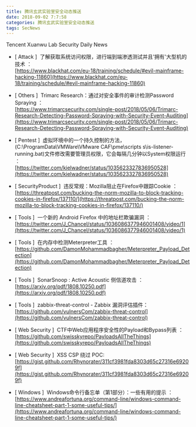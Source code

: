 ```yaml
---
title: 腾讯玄武实验室安全动态推送
date: 2018-09-02 7:7:58
categories: 腾讯玄武实验室安全动态推送
tags: SecNews
---
```


Tencent Xuanwu Lab Security Daily News  
* [ Attack ]  了解获取系统访问权限，进行端到端渗透测试并且'拥有'大型机的技术 ：   
[https://www.blackhat.com/eu-18/training/schedule/#evil-mainframe-hacking-11860](https://www.blackhat.com/eu-18/training/schedule/#evil-mainframe-hacking-11860)  

* [ Others ]  Trimarc Research：通过对安全事件的审计检测Password Spraying ：   
[https://www.trimarcsecurity.com/single-post/2018/05/06/Trimarc-Research-Detecting-Password-Spraying-with-Security-Event-Auditing](https://www.trimarcsecurity.com/single-post/2018/05/06/Trimarc-Research-Detecting-Password-Spraying-with-Security-Event-Auditing)  

* [ Pentest ]  虚拟环境中的一个持久控制的方法，(C:\ProgramData\VMWare\VMware CAF\pme\scripts	s\is-listener-running.bat)文件修改需要管理员权限，它会每隔几分钟以System权限运行 ：    
[https://twitter.com/kielwadner/status/1035623327836950528](https://twitter.com/kielwadner/status/1035623327836950528)  

* [ SecurityProduct ]  违反常规：Mozilla阻止在Firefox中跟踪Cookie ：   
[https://threatpost.com/bucking-the-norm-mozilla-to-block-tracking-cookies-in-firefox/137110/](https://threatpost.com/bucking-the-norm-mozilla-to-block-tracking-cookies-in-firefox/137110/)  

* [ Tools ]  一个新的 Android Firefox 中的地址栏欺骗漏洞 ：   
[https://twitter.com/J_Chancel/status/1036086377946001408/video/1](https://twitter.com/J_Chancel/status/1036086377946001408/video/1)  

* [ Tools ]  在内存中检测Meterpreter工具 ：   
[https://github.com/DamonMohammadbagher/Meterpreter_Payload_Detection](https://github.com/DamonMohammadbagher/Meterpreter_Payload_Detection)  

* [ Tools ]  SonarSnoop : Active Acoustic 侧信道攻击 ：   
[https://arxiv.org/pdf/1808.10250.pdf](https://arxiv.org/pdf/1808.10250.pdf)  

* [ Tools ]  zabbix-threat-control - Zabbix 漏洞评估插件：   
[https://github.com/vulnersCom/zabbix-threat-control](https://github.com/vulnersCom/zabbix-threat-control)  

* [ Web Security ]  CTF中Web应用程序安全性的Payload和Bypass列表 ：   
[https://github.com/swisskyrepo/PayloadsAllTheThings](https://github.com/swisskyrepo/PayloadsAllTheThings)  

* [ Web Security ]  XSS CSP 绕过 POC:   
[https://gist.github.com/Rhynorater/311cf3981fda8303d65c27316e69209f](https://gist.github.com/Rhynorater/311cf3981fda8303d65c27316e69209f)  

* [ Windows ]  Windows命令行备忘单（第1部分）：一些有用的提示 ：   
[https://www.andreafortuna.org/command-line/windows-command-line-cheatsheet-part-1-some-useful-tips/](https://www.andreafortuna.org/command-line/windows-command-line-cheatsheet-part-1-some-useful-tips/)  

